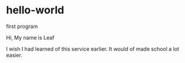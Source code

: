 # hello-world
first program

Hi, My name is Leaf

I wish I had learned of this service earlier. It would of made school a lot easier.
